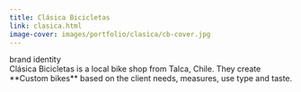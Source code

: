 ```yaml
---
title: Clásica Bicicletas
link: clasica.html
image-cover: images/portfolio/clasica/cb-cover.jpg
---
```

<div class="skills">
  <span class="skill">brand identity</span>
</div>
Clásica Bicicletas is a local bike shop from Talca, Chile. They create **Custom bikes** based on the client needs, measures, use type and taste.
